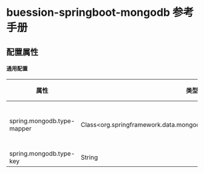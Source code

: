 # buession-springboot-mongodb 参考手册


## 配置属性


#### 通用配置

|  属性   | 类型   | 默认值    | 说明    |
|  ----  | ----   | ----     | ----  |
| spring.mongodb.type-mapper  | Class<org.springframework.data.mongodb.core.convert.MongoTypeMapper> | --      | MongoTypeMapper，优先级高于默认的 MongoTypeMapper；当配置不为 null 时，type-key 无效     |
| spring.mongodb.type-key     | String                                                               | _class  | Type Key     |
